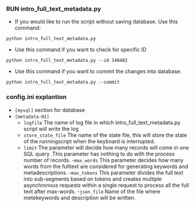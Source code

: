 ### RUN intro_full_text_metadata.py 
- If you would like to run the script without saving database. Use this command:
```
python intro_full_text_metadata.py 
```

- Use this command if you want to check for specific ID
```
python intro_full_text_metadata.py --id 348482
```

- Use this command if you want to commit the changes into database.
```
python intro_full_text_metadata.py --commit

```

### config.ini  explantion

- `[mysql]` section for database
- `[metadata-01]`
   - `logfile`  The name of log file in which intro_full_text_metadata.py  script will write the log
   - `store_state_file` The name of the state file, this will store the state of the runningscript when the keyboard is     interrupted.
   - `limit` The parameter will decide how many records will come in one SQL query .This parameter has nothing to do with the process number of records.
   -`max_words` This parameter decides how many words from the fulltext are considered for generating keywords and metadescriptions.
   -`max_tokens`  This parameter divides the full text into sub-segments based on tokens and creates multiple asynchronous requests within a single request to process all the full text after max-words.
   -`json_file`  Name of the file where metekeywords and description will be written.

 




